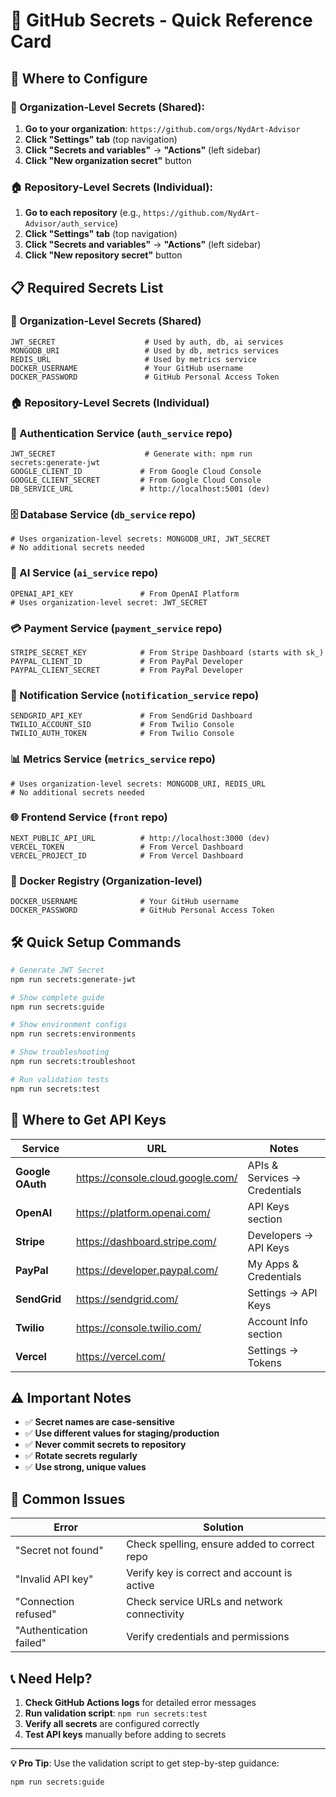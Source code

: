 # 🔐 GitHub Secrets - Quick Reference Card

## 📍 **Where to Configure**

### **🏢 Organization-Level Secrets (Shared):**
1. **Go to your organization**: `https://github.com/orgs/NydArt-Advisor`
2. **Click "Settings" tab** (top navigation)
3. **Click "Secrets and variables"** → **"Actions"** (left sidebar)
4. **Click "New organization secret"** button

### **🏠 Repository-Level Secrets (Individual):**
1. **Go to each repository** (e.g., `https://github.com/NydArt-Advisor/auth_service`)
2. **Click "Settings" tab** (top navigation)
3. **Click "Secrets and variables"** → **"Actions"** (left sidebar)
4. **Click "New repository secret"** button

## 📋 **Required Secrets List**

### **🏢 Organization-Level Secrets (Shared)**
```
JWT_SECRET                    # Used by auth, db, ai services
MONGODB_URI                   # Used by db, metrics services  
REDIS_URL                     # Used by metrics service
DOCKER_USERNAME               # Your GitHub username
DOCKER_PASSWORD               # GitHub Personal Access Token
```

### **🏠 Repository-Level Secrets (Individual)**

### **🔑 Authentication Service** (`auth_service` repo)
```
JWT_SECRET                    # Generate with: npm run secrets:generate-jwt
GOOGLE_CLIENT_ID             # From Google Cloud Console
GOOGLE_CLIENT_SECRET         # From Google Cloud Console
DB_SERVICE_URL               # http://localhost:5001 (dev)
```

### **🗄️ Database Service** (`db_service` repo)
```
# Uses organization-level secrets: MONGODB_URI, JWT_SECRET
# No additional secrets needed
```

### **🤖 AI Service** (`ai_service` repo)
```
OPENAI_API_KEY               # From OpenAI Platform
# Uses organization-level secret: JWT_SECRET
```

### **💳 Payment Service** (`payment_service` repo)
```
STRIPE_SECRET_KEY            # From Stripe Dashboard (starts with sk_)
PAYPAL_CLIENT_ID             # From PayPal Developer
PAYPAL_CLIENT_SECRET         # From PayPal Developer
```

### **📧 Notification Service** (`notification_service` repo)
```
SENDGRID_API_KEY             # From SendGrid Dashboard
TWILIO_ACCOUNT_SID           # From Twilio Console
TWILIO_AUTH_TOKEN            # From Twilio Console
```

### **📊 Metrics Service** (`metrics_service` repo)
```
# Uses organization-level secrets: MONGODB_URI, REDIS_URL
# No additional secrets needed
```

### **🌐 Frontend Service** (`front` repo)
```
NEXT_PUBLIC_API_URL          # http://localhost:3000 (dev)
VERCEL_TOKEN                 # From Vercel Dashboard
VERCEL_PROJECT_ID            # From Vercel Dashboard
```

### **🐳 Docker Registry** (Organization-level)
```
DOCKER_USERNAME              # Your GitHub username
DOCKER_PASSWORD              # GitHub Personal Access Token
```

## 🛠️ **Quick Setup Commands**

```bash
# Generate JWT Secret
npm run secrets:generate-jwt

# Show complete guide
npm run secrets:guide

# Show environment configs
npm run secrets:environments

# Show troubleshooting
npm run secrets:troubleshoot

# Run validation tests
npm run secrets:test
```

## 🔗 **Where to Get API Keys**

| Service | URL | Notes |
|---------|-----|-------|
| **Google OAuth** | https://console.cloud.google.com/ | APIs & Services → Credentials |
| **OpenAI** | https://platform.openai.com/ | API Keys section |
| **Stripe** | https://dashboard.stripe.com/ | Developers → API Keys |
| **PayPal** | https://developer.paypal.com/ | My Apps & Credentials |
| **SendGrid** | https://sendgrid.com/ | Settings → API Keys |
| **Twilio** | https://console.twilio.com/ | Account Info section |
| **Vercel** | https://vercel.com/ | Settings → Tokens |

## ⚠️ **Important Notes**

- ✅ **Secret names are case-sensitive**
- ✅ **Use different values for staging/production**
- ✅ **Never commit secrets to repository**
- ✅ **Rotate secrets regularly**
- ✅ **Use strong, unique values**

## 🚨 **Common Issues**

| Error | Solution |
|-------|----------|
| "Secret not found" | Check spelling, ensure added to correct repo |
| "Invalid API key" | Verify key is correct and account is active |
| "Connection refused" | Check service URLs and network connectivity |
| "Authentication failed" | Verify credentials and permissions |

## 📞 **Need Help?**

1. **Check GitHub Actions logs** for detailed error messages
2. **Run validation script**: `npm run secrets:test`
3. **Verify all secrets** are configured correctly
4. **Test API keys** manually before adding to secrets

---

**💡 Pro Tip**: Use the validation script to get step-by-step guidance:
```bash
npm run secrets:guide
```
